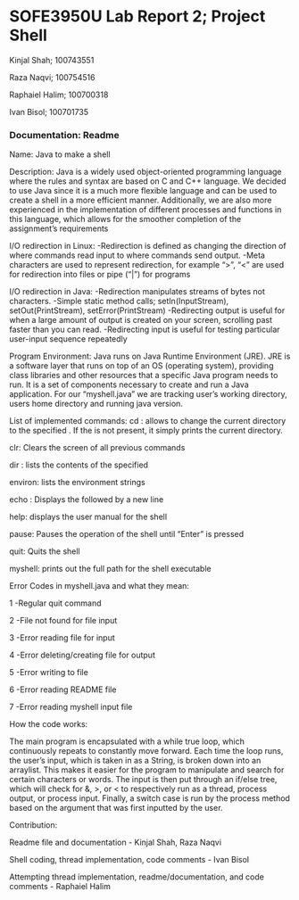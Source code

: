# SOFE3950U Lab Report 2; Project Shell

Kinjal Shah; 100743551

Raza Naqvi; 100754516

Raphaiel Halim; 100700318

Ivan Bisol; 100701735

### Documentation: Readme

Name: Java to make a shell 

Description: 
Java is a widely used object-oriented programming language where the rules and syntax are based on C and C++ language. 
We decided to use Java since it is a much more flexible language and can be used to create a shell in a more efficient manner.
Additionally, we are also more experienced in the implementation of different processes and functions in this language, which allows for the smoother completion of the assignment’s requirements

I/O redirection in Linux:
-Redirection is defined as changing the direction of where commands read input to where commands send output. 
-Meta characters are used to represent redirection, for example “>”, “<” are used for redirection into files or pipe (“|”) for programs

I/O redirection in Java:
-Redirection manipulates streams of bytes not characters. 
-Simple static method calls; setIn(InputStream), setOut(PrintStream), setError(PrintStream)
-Redirecting output is useful for when a large amount of output is created on your screen, scrolling past faster than you can read. 
-Redirecting input is useful for testing particular user-input sequence repeatedly


Program Environment: 
Java runs on Java Runtime Environment (JRE). JRE is a software layer that runs on top of an OS (operating system), providing class libraries and other resources that a specific Java program needs to run.
It is a set of components necessary to create and run a Java application.
For our “myshell.java” we are tracking user’s working directory, users home directory and running java version.


List of implemented commands:
cd <directory>: allows to change the current directory to the specified <directory>. If the <directory> is not present, it simply prints the current directory.

clr: Clears the screen of all previous commands

dir <directory>: lists the contents of the specified <directory>

environ: lists the environment strings

echo <comment>: Displays the <comment> followed by a new line

help: displays the user manual for the shell

pause: Pauses the operation of the shell until “Enter” is pressed

quit: Quits the shell

myshell: prints out the full path for the shell executable

Error Codes in myshell.java and what they mean:

1 -Regular quit command

2 -File not found for file input

3 -Error reading file for input 

4 -Error deleting/creating file for output

5 -Error writing to file

6 -Error reading README file

7 -Error reading myshell input file


How the code works:

The main program is encapsulated with a while true loop, which continuously repeats to constantly move forward. Each time the loop runs, the user’s input, which is taken in as a String, is broken down into an arraylist.
This makes it easier for the program to manipulate and search for certain characters or words. The input is then put through an if/else tree, which will check for &, >, or < to respectively run as a thread, process output, or process input.
Finally, a switch case is run by the process method based on the argument that was first inputted by the user.

Contribution:

Readme file and documentation - Kinjal Shah, Raza Naqvi

Shell coding, thread implementation, code comments - Ivan Bisol

Attempting thread implementation, readme/documentation, and code comments - Raphaiel Halim

